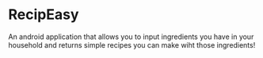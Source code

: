# RecipEasy 
An android application that allows you to input ingredients you have in your household and returns simple recipes you can make wiht those ingredients!
